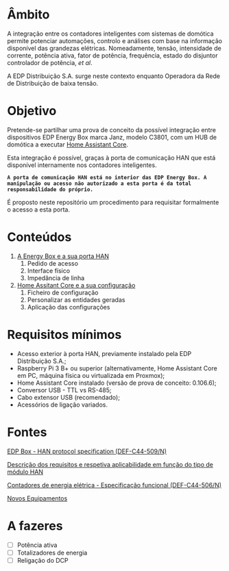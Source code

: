 # Âmbito

A integração entre os contadores inteligentes com sistemas de domótica permite potenciar automações, controlo e análises com base na informação disponível das grandezas elétricas. Nomeadamente, tensão, intensidade de corrente, potência ativa, fator de potência, frequência, estado do disjuntor controlador de potência, *et al*.

A EDP Distribuição S.A. surge neste contexto enquanto Operadora da Rede de Distribuição de baixa tensão.


# Objetivo

Pretende-se partilhar uma prova de conceito da possível integração entre dispositivos EDP Energy Box marca Janz, modelo C3801, com um HUB de domótica a executar [Home Assistant Core](https://www.home-assistant.io/).

Esta integração é possível, graças à porta de comunicação HAN que está disponível internamente nos contadores inteligentes.

**`A porta de comunicação HAN está no interior das EDP Energy Box. A manipulação ou acesso não autorizado a esta porta é da total responsabilidade do próprio.`**

É proposto neste repositório um procedimento para requisitar formalmente o acesso a esta porta.

# Conteúdos

1. [A Energy Box e a sua porta HAN](Energy%20Box/README.md)
   1. Pedido de acesso
   2. Interface físico
   3. Impedância de linha
2. [Home Assitant Core e a sua configuração](Home%20Assistant/README.md)
   1. Ficheiro de configuração
   2. Personalizar as entidades geradas
   3. Aplicação das configurações

# Requisitos mínimos

- Acesso exterior à porta HAN, previamente instalado pela EDP Distribuição S.A.;
- Raspberry Pi 3 B+ ou superior (alternativamente, Home Assistant Core em PC, máquina física ou virtualizada em Proxmox);
- Home Assistant Core instalado (versão de prova de conceito: 0.106.6);
- Conversor USB - TTL vs RS-485;
- Cabo extensor USB (recomendado);
- Acessórios de ligação variados.

# Fontes

[EDP Box - HAN protocol specification (DEF-C44-509/N)](https://www.edpdistribuicao.pt/sites/edd/files/normative_docs/DEF-C44-509.pdf)

[Descrição dos requisitos e respetiva aplicabilidade em função do tipo de módulo HAN](https://www.edpdistribuicao.pt/sites/edd/files/2019-06/Requisitos%20dos%20m%C3%B3dulos%20HAN_2019.05.31.pdf?fbclid=IwAR1txmKfYIbwCae6eR5njlblvvBMB1xiLvp5ynURi9qAW4rsOut3WFfJNQM)

[Contadores de energia elétrica - Especificação funcional (DEF-C44-506/N)](https://www.edpdistribuicao.pt/sites/edd/files/normative_docs/DEF-C44-506N.pdf)

[Novos Equipamentos](https://www.edpdistribuicao.pt/sites/edd/files/2019-04/Novos_Equipamentos.pdf?fbclid=IwAR3zNpBId8BMqrSVaPoekoUvqt-xxstLua4iqZN2qz-8Xf2hvRQqtU8g2xo)


# A fazeres

- [ ] Potência ativa
- [ ] Totalizadores de energia
- [ ] Religação do DCP
